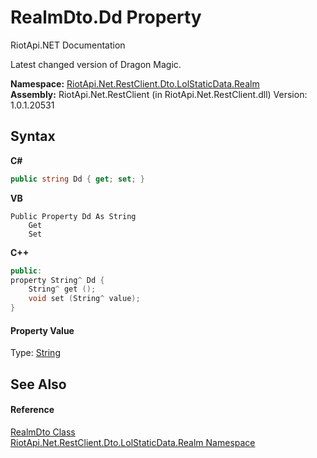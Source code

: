 # RealmDto.Dd Property 
RiotApi.NET Documentation 

Latest changed version of Dragon Magic.

**Namespace:**&nbsp;<a href="f67d9fe6-5ce7-842b-4d1f-b23ab418dc88">RiotApi.Net.RestClient.Dto.LolStaticData.Realm</a><br />**Assembly:**&nbsp;RiotApi.Net.RestClient (in RiotApi.Net.RestClient.dll) Version: 1.0.1.20531

## Syntax

**C#**<br />
``` C#
public string Dd { get; set; }
```

**VB**<br />
``` VB
Public Property Dd As String
	Get
	Set
```

**C++**<br />
``` C++
public:
property String^ Dd {
	String^ get ();
	void set (String^ value);
}
```


#### Property Value
Type: <a href="http://msdn2.microsoft.com/en-us/library/s1wwdcbf" target="_blank">String</a>

## See Also


#### Reference
<a href="0cf08ada-43b4-513b-75eb-c9bdec7ed18d">RealmDto Class</a><br /><a href="f67d9fe6-5ce7-842b-4d1f-b23ab418dc88">RiotApi.Net.RestClient.Dto.LolStaticData.Realm Namespace</a><br />